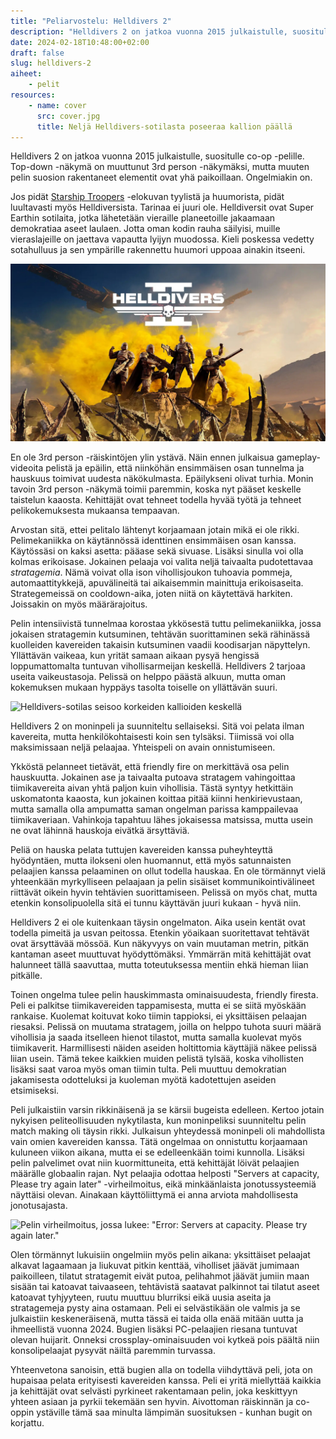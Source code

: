 ```yaml
---
title: "Peliarvostelu: Helldivers 2"
description: "Helldivers 2 on jatkoa vuonna 2015 julkaistulle, suositulle co-op -pelille. Top-down -näkymä on muuttunut 3rd person -näkymäksi, mutta muuten pelin suosion rakentaneet elementit ovat yhä paikoillaan. Ongelmiakin on."
date: 2024-02-18T10:48:00+02:00
draft: false
slug: helldivers-2
aiheet:
    - pelit
resources:
    - name: cover
      src: cover.jpg
      title: Neljä Helldivers-sotilasta poseeraa kallion päällä
---
```


Helldivers 2 on jatkoa vuonna 2015 julkaistulle, suositulle co-op -pelille. Top-down -näkymä on muuttunut 3rd person -näkymäksi, mutta muuten pelin suosion rakentaneet elementit ovat yhä paikoillaan. Ongelmiakin on.

<!--more-->

Jos pidät [Starship Troopers](https://www.youtube.com/watch?v=zPYuV_jGk7M) -elokuvan tyylistä ja huumorista, pidät luultavasti myös Helldiversista. Tarinaa ei juuri ole. Helldiversit ovat Super Earthin sotilaita, jotka lähetetään vieraille planeetoille jakaamaan demokratiaa aseet laulaen. Jotta oman kodin rauha säilyisi, muille vieraslajeille on jaettava vapautta lyijyn muodossa. Kieli poskessa vedetty sotahulluus ja sen ympärille rakennettu huumori uppoaa ainakin itseeni.

![Neljä Helldivers-sotilasta poseeraa kallion päällä](cover.jpg "Haluatko jakaa demokratiaa ja vapautta? Liity Helldiveriksi!")

En ole 3rd person -räiskintöjen ylin ystävä. Näin ennen julkaisua gameplay-videoita pelistä ja epäilin, että niinköhän ensimmäisen osan tunnelma ja hauskuus toimivat uudesta näkökulmasta. Epäilykseni olivat turhia. Monin tavoin 3rd person -näkymä toimii paremmin, koska nyt pääset keskelle taistelun kaaosta. Kehittäjät ovat tehneet todella hyvää työtä ja tehneet pelikokemuksesta mukaansa tempaavan.

Arvostan sitä, ettei pelitalo lähtenyt korjaamaan jotain mikä ei ole rikki. Pelimekaniikka on käytännössä identtinen ensimmäisen osan kanssa. Käytössäsi on kaksi asetta: pääase sekä sivuase. Lisäksi sinulla voi olla kolmas erikoisase. Jokainen pelaaja voi valita neljä taivaalta pudotettavaa *stratagemia*. Nämä voivat olla ison vihollisjoukon tuhoavia pommeja, automaattitykkejä, apuvälineitä tai aikaisemmin mainittuja erikoisaseita. Strategemeissä on cooldown-aika, joten niitä on käytettävä harkiten. Joissakin on myös määrärajoitus.

Pelin intensiivistä tunnelmaa korostaa ykkösestä tuttu pelimekaniikka, jossa jokaisen stratagemin kutsuminen, tehtävän suorittaminen sekä rähinässä kuolleiden kavereiden takaisin kutsuminen vaadii koodisarjan näpyttelyn. Yllättävän vaikeaa, kun yrität samaan aikaan pysyä hengissä loppumattomalta tuntuvan vihollisarmeijan keskellä. Helldivers 2 tarjoaa useita vaikeustasoja. Pelissä on helppo päästä alkuun, mutta oman kokemuksen mukaan hyppäys tasolta toiselle on yllättävän suuri.

![Helldivers-sotilas seisoo korkeiden kallioiden keskellä](helldivers1.jpg "3rd person -näkymä tuo peliin aivan uudenlaisen tunnelman. Taistelut tuntuvat ensimmäistä osaa intensiivisemmältä.")

Helldivers 2 on moninpeli ja suunniteltu sellaiseksi. Sitä voi pelata ilman kavereita, mutta henkilökohtaisesti koin sen tylsäksi. Tiimissä voi olla maksimissaan neljä pelaajaa. Yhteispeli on avain onnistumiseen.

Ykköstä pelanneet tietävät, että friendly fire on merkittävä osa pelin hauskuutta. Jokainen ase ja taivaalta putoava stratagem vahingoittaa tiimikavereita aivan yhtä paljon kuin vihollisia. Tästä syntyy hetkittäin uskomatonta kaaosta, kun jokainen koittaa pitää kiinni henkirievustaan, mutta samalla olla ampumatta saman ongelman parissa kamppailevaa tiimikaveriaan. Vahinkoja tapahtuu lähes jokaisessa matsissa, mutta usein ne ovat lähinnä hauskoja eivätkä ärsyttäviä.

Peliä on hauska pelata tuttujen kavereiden kanssa puheyhteyttä hyödyntäen, mutta ilokseni olen huomannut, että myös satunnaisten pelaajien kanssa pelaaminen on ollut todella hauskaa. En ole törmännyt vielä yhteenkään myrkylliseen pelaajaan ja pelin sisäiset kommunikointivälineet riittävät oikein hyvin tehtävien suorittamiseen. Pelissä on myös chat, mutta etenkin konsolipuolella sitä ei tunnu käyttävän juuri kukaan - hyvä niin.

Helldivers 2 ei ole kuitenkaan täysin ongelmaton. Aika usein kentät ovat todella pimeitä ja usvan peitossa. Etenkin yöaikaan suoritettavat tehtävät ovat ärsyttävää mössöä. Kun näkyvyys on vain muutaman metrin, pitkän kantaman aseet muuttuvat hyödyttömäksi. Ymmärrän mitä kehittäjät ovat halunneet tällä saavuttaa, mutta toteutuksessa mentiin ehkä hieman liian pitkälle.

Toinen ongelma tulee pelin hauskimmasta ominaisuudesta, friendly firesta. Peli ei palkitse tiimikavereiden tappamisesta, mutta ei se siitä myöskään rankaise. Kuolemat koituvat koko tiimin tappioksi, ei yksittäisen pelaajan riesaksi. Pelissä on muutama stratagem, joilla on helppo tuhota suuri määrä vihollisia ja saada itselleen hienot tilastot, mutta samalla kuolevat myös tiimikaverit. Harmillisesti näiden aseiden holtittomia käyttäjiä näkee pelissä liian usein. Tämä tekee kaikkien muiden pelistä tylsää, koska vihollisten lisäksi saat varoa myös oman tiimin tulta. Peli muuttuu demokratian jakamisesta odotteluksi ja kuoleman myötä kadotettujen aseiden etsimiseksi.


Peli julkaistiin varsin rikkinäisenä ja se kärsii bugeista edelleen. Kertoo jotain nykyisen peliteollisuuden nykytilasta, kun moninpeliksi suunniteltu pelin match making oli täysin rikki. Julkaisun yhteydessä moninpeli oli mahdollista vain omien kavereiden kanssa. Tätä ongelmaa on onnistuttu korjaamaan kuluneen viikon aikana, mutta ei se edelleenkään toimi kunnolla. Lisäksi pelin palvelimet ovat niin kuormittuneita, että kehittäjät löivät pelaajien määrälle globaalin rajan. Nyt pelaajia odottaa helposti "Servers at capacity, Please try again later" -virheilmoitus, eikä minkäänlaista jonotussysteemiä näyttäisi olevan. Ainakaan käyttöliittymä ei anna arviota mahdollisesta jonotusajasta.

![Pelin virheilmoitus, jossa lukee: "Error: Servers at capacity. Please try again later."](helldivers2.jpg "Lukuisat verkko-ongelmat sekä äärirajoillaan pyörivät palvelimet tekevät pelin käynnistämisestä välillä mahdotonta.")

Olen törmännyt lukuisiin ongelmiin myös pelin aikana: yksittäiset pelaajat alkavat lagaamaan ja liukuvat pitkin kenttää, viholliset jäävät jumimaan paikoilleen, tilatut stratagemit eivät putoa, pelihahmot jäävät jumiin maan sisään tai katoavat taivaaseen, tehtävistä saatavat palkinnot tai tilatut aseet katoavat tyhjyyteen, ruutu muuttuu blurriksi eikä uusia aseita ja stratagemeja pysty aina ostamaan. Peli ei selvästikään ole valmis ja se julkaistiin keskeneräisenä, mutta tässä ei taida olla enää mitään uutta ja ihmeellistä vuonna 2024. Bugien lisäksi PC-pelaajien riesana tuntuvat olevan huijarit. Onneksi crossplay-ominaisuuden voi kytkeä pois päältä niin konsolipelaajat pysyvät näiltä paremmin turvassa.

Yhteenvetona sanoisin, että bugien alla on todella viihdyttävä peli, jota on hupaisaa pelata erityisesti kavereiden kanssa. Peli ei yritä miellyttää kaikkia ja kehittäjät ovat selvästi pyrkineet rakentamaan pelin, joka keskittyyn yhteen asiaan ja pyrkii tekemään sen hyvin. Aivottoman räiskinnän ja co-oppin ystäville tämä saa minulta lämpimän suosituksen - kunhan bugit on korjattu.
